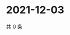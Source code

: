 # 2021-12-03

共 0 条

<!-- BEGIN WEIBO -->
<!-- 最后更新时间 Fri Dec 03 2021 23:12:37 GMT+0800 (China Standard Time) -->

<!-- END WEIBO -->
